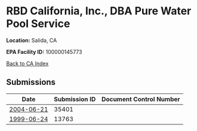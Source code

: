 # RBD California, Inc., DBA Pure Water Pool Service

**Location:** Salida, CA

**EPA Facility ID:** 100000145773

[Back to CA Index](../../index.md)

## Submissions

| Date | Submission ID | Document Control Number |
|------|--------------|-------------------------|
| [2004-06-21](submissions/35401.md) | 35401 |  |
| [1999-06-24](submissions/13763.md) | 13763 |  |
